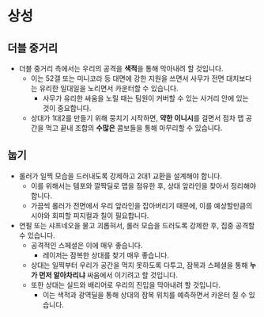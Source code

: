 # 상성

## 더블 중거리

- 더블 중거리 측에서는 우리의 공격을 **색적**을 통해 막아내려 할 것입니다.
  - 이는 52갤 또는 미니코라 등 대면에 강한 지원을 쓰면서 사무가 전면 대치보다는 유리한 일대일을 노리면서 카운터할 수 있습니다.
    - 사무가 유리한 싸움을 노릴 때는 팀원이 커버할 수 있는 사거리 안에 있는 것이 중요합니다.
  - 상대가 1대2를 만들기 위해 뭉치기 시작하면, **약한 이니시**를 걸면서 점차 맵 공간을 먹고 끝내 조합의 **수많은** 콤보들을 통해 마무리할 수 있습니다.

## 눕기

- 롤러가 일찍 모습을 드러내도록 강제하고 2대1 교환을 설계해야 합니다.
  - 이를 위해서는 템포와 깔짝딜로 맵을 점유한 후, 상대 앞라인을 찾아서 정리해야 합니다.
  - 가끔씩 롤러가 전면에서 우리 앞라인을 잡아버리기 때문에, 이를 예상할만큼의 시야와 회피할 피지컬과 칠이 필요합니다.
- 연필 또는 샤프네오을 물고 괴롭혀서, 롤러 모습을 드러도록 강제한 후, 집중 공격할 수 있습니다.
  - 공격적인 스페셜은 이에 매우 좋습니다.
    - 레이저는 잠복한 상대를 찾기 매우 좋습니다.
  - 상대는 일찍부터 우리가 공간을 먹지 못하도록 다투고, 잠복과 스페셜을 통해 **누가 먼저 알아차리냐** 싸움에서 이기려고 할 것입니다.
  - 또한 상대는 실드와 배리어로 우리의 진입을 막아내려 할 것입니다.
    - 이는 색적과 광역딜을 통해 상대의 잠복 위치를 예측하면서 카운터 칠 수 있습니다.
